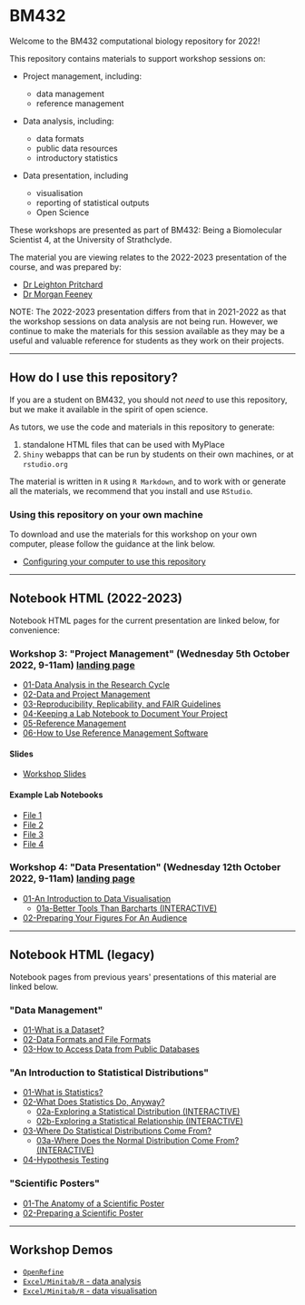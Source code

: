 # BM432

Welcome to the BM432 computational biology repository for 2022!

This repository contains materials to support workshop sessions on:

- Project management, including:
  - data management
  - reference management

- Data analysis, including:
  - data formats
  - public data resources
  - introductory statistics

- Data presentation, including
  - visualisation
  - reporting of statistical outputs
  - Open Science

These workshops are presented as part of BM432: Being a Biomolecular Scientist 4, at the University of Strathclyde.

The material you are viewing relates to the 2022-2023 presentation of the course, and was prepared by:

- [Dr Leighton Pritchard](https://www.strath.ac.uk/staff/pritchardleightondr/)
- [Dr Morgan Feeney](https://pureportal.strath.ac.uk/en/persons/morgan-feeney)

NOTE: The 2022-2023 presentation differs from that in 2021-2022 as that the workshop sessions on data analysis are not being run. However, we continue to make the materials for this session available as they may be a useful and valuable reference for students as they work on their projects.

------------

## How do I use this repository?

If you are a student on BM432, you should not *need* to use this repository, but we make it available in the spirit of open science.

As tutors, we use the code and materials in this repository to generate:

1. standalone HTML files that can be used with MyPlace
2. `Shiny` webapps that can be run by students on their own machines, or at `rstudio.org`

The material is written in `R` using `R Markdown`, and to work with or generate all the materials, we recommend that you install and use `RStudio`.

### Using this repository on your own machine

To download and use the materials for this workshop on your own computer, please follow the guidance at the link below.

- [Configuring your computer to use this repository](./notebooks/configuration.html)

-------------

## Notebook HTML (2022-2023)

Notebook HTML pages for the current presentation are linked below, for convenience:

### Workshop 3: "Project Management" (Wednesday 5th October 2022, 9-11am) [landing page](notebooks/03-data_management_workshop.html)

- [01-Data Analysis in the Research Cycle](notebooks/03-01-data_analysis.html)
- [02-Data and Project Management](notebooks/03-02-project_management.html)
- [03-Reproducibility, Replicability, and FAIR Guidelines](notebooks/03-03-reproducibility.html)
- [04-Keeping a Lab Notebook to Document Your Project](notebooks/03-04-keeping_a_lab_notebook.html)
- [05-Reference Management](notebooks/03-05-reference_management.html)
- [06-How to Use Reference Management Software](notebooks/03-06-using_a_reference_manager.html)

#### Slides

- [Workshop Slides](assets/powerpoints/Project_Management_workshop_MFandLP.pptx)

#### Example Lab Notebooks

- [File 1](assets/pdfs/lab_notebooks/example_lab_notebook_file_1.pdf)
- [File 2](assets/pdfs/lab_notebooks/example_lab_notebook_file_2.pdf)
- [File 3](assets/pdfs/lab_notebooks/example_lab_notebook_file_3.pdf)
- [File 4](assets/pdfs/lab_notebooks/example_lab_notebook_file_4.pdf)

### Workshop 4: "Data Presentation" (Wednesday 12th October 2022, 9-11am) [landing page](notebooks/04-data_presentation_workshop.html)

- [01-An Introduction to Data Visualisation](notebooks/04-01-visualisation.html)
  - [01a-Better Tools Than Barcharts (INTERACTIVE)](https://sipbs-bm432.shinyapps.io/03-04a-barchart/)
- [02-Preparing Your Figures For An Audience](notebooks/04-02-figure_preparation.html)

--------------

## Notebook HTML (legacy)

Notebook pages from previous years' presentations of this material are linked below.

### "Data Management"

- [01-What is a Dataset?](notebooks/02-01-dataset.html)
- [02-Data Formats and File Formats](notebooks/02-02-data_formats.html)
- [03-How to Access Data from Public Databases](notebooks/02-03-public_databases.html)

### "An Introduction to Statistical Distributions"

- [01-What is Statistics?](notebooks/03-01-statistics.html)
- [02-What Does Statistics Do, Anyway?](notebooks/03-02-statistics.html)
  - [02a-Exploring a Statistical Distribution (INTERACTIVE)](https://sipbs-bm432.shinyapps.io/03-02a-sampling/)
  - [02b-Exploring a Statistical Relationship (INTERACTIVE)](https://sipbs-bm432.shinyapps.io/03-02b-linear/)
- [03-Where Do Statistical Distributions Come From?](notebooks/supp-origins.html)
  - [03a-Where Does the Normal Distribution Come From? (INTERACTIVE)](https://sipbs-bm432.shinyapps.io/supp-generate_normal/)
- [04-Hypothesis Testing](notebooks/supp-nhst.html)

### "Scientific Posters"

- [01-The Anatomy of a Scientific Poster](notebooks/posters.html)
- [02-Preparing a Scientific Poster](notebooks/poster-preparation.html)

---------------

## Workshop Demos

- [`OpenRefine`](notebooks/workshop-openrefine.html)
- [`Excel/Minitab/R` - data analysis](notebooks/workshop-opening_data.html)
- [`Excel/Minitab/R` - data visualisation](notebooks/workshop-visualisation.html)
